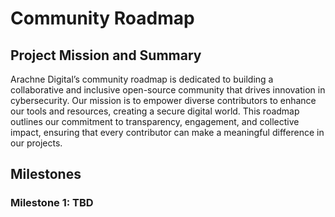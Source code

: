 # Community Roadmap

## Project Mission and Summary
Arachne Digital’s community roadmap is dedicated to building a collaborative and inclusive open-source community that drives innovation in cybersecurity. Our mission is to empower diverse contributors to enhance our tools and resources, creating a secure digital world. This roadmap outlines our commitment to transparency, engagement, and collective impact, ensuring that every contributor can make a meaningful difference in our projects.

## Milestones

### Milestone 1: TBD
